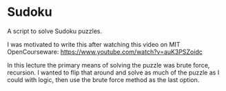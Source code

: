 # Sudoku
A script to solve Sudoku puzzles.

I was motivated to write this after watching this video on MIT OpenCourseware: https://www.youtube.com/watch?v=auK3PSZoidc

In this lecture the primary means of solving the puzzle was brute force, recursion. I wanted to flip that around and solve as much of the puzzle as I could with logic, then use the brute force method as the last option.
